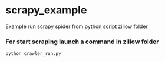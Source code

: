 # scrapy_example
Example run scrapy spider from python script
zillow folder 

### For start scraping launch a command in zillow folder 
```
python crawler_run.py
```
